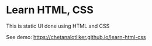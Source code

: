# Learn HTML, CSS

This is static UI done using HTML and CSS

See demo: https://chetanalotliker.github.io/learn-html-css

